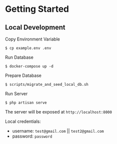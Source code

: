# Getting Started

## Local Development

Copy Environment Variable

`$ cp example.env .env`

Run Database

`$ docker-compose up -d`

Prepare Database

`$ scripts/migrate_and_seed_local_db.sh`

Run Server

`$ php artisan serve`

The server will be exposed at `http://localhost:8000`

Local credentials:

- username: `test@gmail.com` || `test2@gmail.com`
- password: `password`